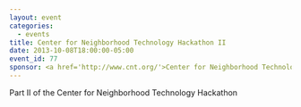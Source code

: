 ```yaml
---
layout: event
categories: 
  - events
title: Center for Neighborhood Technology Hackathon II
date: 2013-10-08T18:00:00-05:00
event_id: 77
sponsor: <a href='http://www.cnt.org/'>Center for Neighborhood Technology</a>
---
```


<p>Part II of the Center for Neighborhood Technology Hackathon</p>
